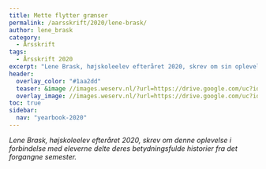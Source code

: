 ```yaml
---
title: Mette flytter grænser
permalink: /aarsskrift/2020/lene-brask/
author: lene_brask
category:
  - Årsskrift
tags:
  - Årsskrift 2020
excerpt: "Lene Brask, højskoleelev efteråret 2020, skrev om sin oplevelse i Det Gælder LIvet i forbindelse med eleverne delte deres betydningsfulde historier fra efteråret."
header:
  overlay_color: "#1aa2dd"
  teaser: &image //images.weserv.nl/?url=https://drive.google.com/uc?id=1fz50QBUxsqp6fq-DYbAI3jmF8Y_W0CjN&w=300
  overlay_image: //images.weserv.nl/?url=https://drive.google.com/uc?id=1fz50QBUxsqp6fq-DYbAI3jmF8Y_W0CjN&w=2000
toc: true
sidebar:
  nav: "yearbook-2020"
---
```


_Lene Brask, højskoleelev efteråret 2020, skrev om denne oplevelse i forbindelse med eleverne delte deres betydningsfulde historier fra det forgangne semester._
